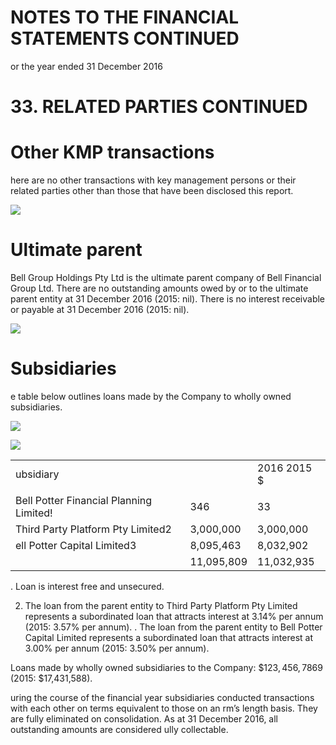 # NOTES TO THE FINANCIAL STATEMENTS CONTINUED

or the year ended 31 December 2016

# 33. RELATED PARTIES CONTINUED

# Other KMP transactions

here are no other transactions with key management persons or their related parties other than those that have been disclosed this report.

![](images/4ac34c47f10870efd3be29bd24321187aea5889da2d781419c14f92d65eeaef0.jpg)

# Ultimate parent

Bell Group Holdings Pty Ltd is the ultimate parent company of Bell Financial Group Ltd. There are no outstanding amounts owed by or to the ultimate parent entity at 31 December 2016 (2015: nil). There is no interest receivable or payable at 31 December 2016 (2015: nil).

![](images/139d160bc4f96085cbf4ff07b4eedc8d8d73769f1ccf2a7942dd68f7fe9f7cb4.jpg)

# Subsidiaries

e table below outlines loans made by the Company to wholly owned subsidiaries.

![](images/551b7e570e1020f795ea7dde2f3a41280b19b82b29b2b519ed705dd90c04a891.jpg)

![](images/936068d97cdd2888a10d18d1312a72e40bb490c29e6feb4f3de7dbb48242539e.jpg)

<table><tr><td>ubsidiary</td><td></td><td>2016 2015 $</td></tr><tr><td></td><td></td><td></td></tr><tr><td>Bell Potter Financial Planning Limited!</td><td>346</td><td>33</td></tr><tr><td>Third Party Platform Pty Limited2</td><td>3,000,000</td><td>3,000,000</td></tr><tr><td>ell Potter Capital Limited3</td><td>8,095,463</td><td>8,032,902</td></tr><tr><td></td><td>11,095,809</td><td>11,032,935</td></tr></table>

. Loan is interest free and unsecured.

2. The loan from the parent entity to Third Party Platform Pty Limited represents a subordinated loan that attracts interest at $3 . 1 4 \%$ per annum (2015: $3 . 5 7 \%$ per annum). . The loan from the parent entity to Bell Potter Capital Limited represents a subordinated loan that attracts interest at $3 . 0 0 \%$ per annum (2015: $3 . 5 0 \%$ per annum).

Loans made by wholly owned subsidiaries to the Company: $\$ 123,456,7869$ (2015: \$17,431,588).

uring the course of the financial year subsidiaries conducted transactions with each other on terms equivalent to those on an rm’s length basis. They are fully eliminated on consolidation. As at 31 December 2016, all outstanding amounts are considered ully collectable.

#